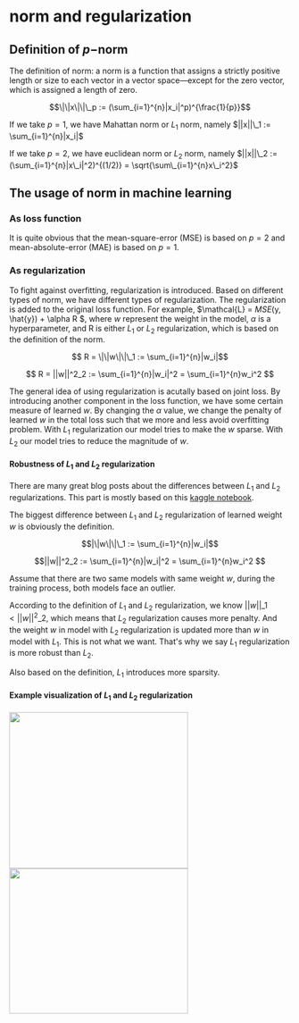 # norm and regularization
## Definition of $p-$norm
The definition of norm: a norm is a function that assigns a strictly positive length or size to each vector in a vector space—except for the zero vector, which is assigned a length of zero. 

$$\|\|x\|\|\_p := (\sum_{i=1}^{n}|x_i|^p)^{\frac{1}{p}}$$

If we take $p=1$, we have Mahattan norm or $L_1$ norm, namely $||x||\_1 := \sum_{i=1}^{n}|x_i|$

If we take $p=2$, we have euclidean norm or $L_2$ norm, namely $||x||\_2 := (\sum_{i=1}^{n}|x\_i|^2)^{(1/2)} = \sqrt{\sum\_{i=1}^{n}x\_i^2}$

## The usage of norm in machine learning
### As loss function
It is quite obvious that the mean-square-error (MSE) is based on $p=2$ and mean-absolute-error (MAE) is based on $p=1$.

### As regularization
To fight against overfitting, regularization is introduced. Based on different types of norm, we have different types of regularization.
The regularization is added to the original loss function. For example, $\mathcal{L} = $MSE$(y, \hat{y}) + \alpha R $, 
where $w$ represent the weight in the model, $\alpha$ is a hyperparameter, and R is either $L_1$ or $L_2$ regularization, which is based on the definition of the norm.

$$ R = \|\|w\|\|\_1 := \sum_{i=1}^{n}|w_i|$$

$$ R = ||w||^2_2 := \sum_{i=1}^{n}|w_i|^2 = \sum_{i=1}^{n}w_i^2 $$

The general idea of using regularization is acutally based on joint loss. By introducing another component in the loss function, 
we have some certain measure of learned $w$. By changing the $\alpha$ value,
we change the penalty of learned $w$ in the total loss such that we more and less avoid overfitting problem. With $L_1$ regularization our model tries to make the $w$ sparse. With $L_2$ our model tries to reduce the magnitude of $w$.

#### Robustness of $L_1$ and $L_2$ regularization
There are many great blog posts about the differences between $L_1$ and $L_2$ regularizations. This part is mostly based on this [kaggle notebook](https://www.kaggle.com/residentmario/l1-norms-versus-l2-norms). 

The biggest difference between $L_1$ and $L_2$ regularization of learned weight $w$ is obviously the definition.

$$|\|w\|\|\_1 := \sum_{i=1}^{n}|w_i|$$

$$||w||^2_2 := \sum_{i=1}^{n}|w_i|^2 = \sum_{i=1}^{n}w_i^2 $$

Assume that there are two same models with same weight $w$, during the training process, both models face an outlier. 

According to the definition of $L_1$ and $L_2$ regularization, we know $||w||\_1 < ||w||^2\_2$, which means that $L_2$ regularization causes more penalty. And the weight $w$ in model with $L_2$ regularization is updated more than $w$ in model with $L_1$. This is not what we want. That's why we say $L_1$ regularization is more robust than $L_2$. 

Also based on the definition, $L_1$ introduces more sparsity.

#### Example visualization of $L_1$ and $L_2$ regularization
<img src="/images/L_1_regularization.png"  width="320" height="280"> <img src="/images/L_2_regularization.png"  width="320" height="260">
